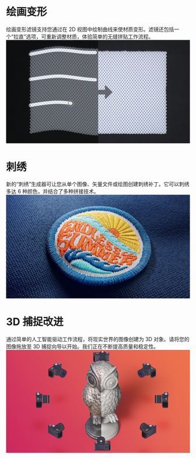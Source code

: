 # 绘画变形
绘画变形滤镜支持您通过在 2D 视图中绘制曲线来使材质变形。滤镜还包括一个“拉直”选项，可重新调整材质，体验简单的无缝拼贴工作流程。
![visual](paint_warp_whatsnew_straighten.png)


# 刺绣
新的“刺绣”生成器可让您从单个图像、矢量文件或绘图创建刺绣补丁。它可以刺绣多达 6 种颜色，并结合了多种拼接技术。
![visual](embroidery_whatsnew.png)


# 3D 捕捉改进
通过简单的人工智能驱动工作流程，将现实世界的图像创建为 3D 对象。请将您的图像拖放至 3D 捕捉向导以开始。我们正在不断提高质量和稳定性。
![visual](whatsnew_3d_capture.png)